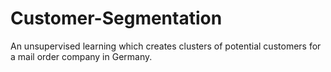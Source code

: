 # Customer-Segmentation
An unsupervised learning which creates clusters of potential customers for a mail order company in Germany.
